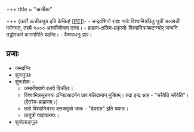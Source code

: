 +++
title = "ऋचीकः"

+++
(ऊर्वो ऋचीकपुत्र इति केचित्! \[[PE](http://www.sanskrit-lexicon.uni-koeln.de/scans/PEScan/2014/web/webtc/servepdf.php?page=570)\])-
    - चन्द्रवंशिनो राज्ञः गाधेः विश्वामित्रपितुः पुत्रीं सत्यवतीं पर्यनयत्, तस्मै १००० अश्वविशेषान् दत्त्वा।
    - ब्राह्मण-क्षत्रिय-प्रकृत्योः विश्वामित्रजमदग्न्योर् जन्मनि तद्धोमकर्म कारणमिति वदन्ति।
    - वैष्णवधनुः प्राप।

## प्रजाः 
- जमदग्निः
- शुनःपुच्छः
- शुनःशेफः -
    - अम्बरीषयागे बलये विक्रीतः।
    - विश्वामित्रसूचनया ऽग्निप्रसादनेन प्राप बलिदानान् मुक्तिम्। तदा इन्द्र आह \- "चरैवेति चरैवेति"। (ऐतरेय-ब्राह्मणम्।)
    - ततो विश्वामित्रस्य दत्तकपुत्रो जातः \- "देवरात" इति ख्यातः।
    - तत्पुत्रो याज्ञवल्क्यः।
- शुनोलाङ्गूलः
